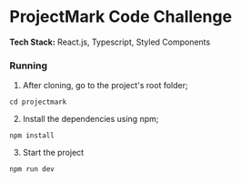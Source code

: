 # ProjectMark Code Challenge

**Tech Stack:** React.js, Typescript, Styled Components

### Running

1. After cloning, go to the project's root folder;

```
cd projectmark
```

2. Install the dependencies using npm;

```
npm install
```

3. Start the project

```
npm run dev
```
